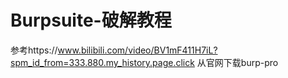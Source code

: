# Burpsuite-破解教程
参考https://www.bilibili.com/video/BV1mF411H7iL?spm_id_from=333.880.my_history.page.click
从官网下载burp-pro
